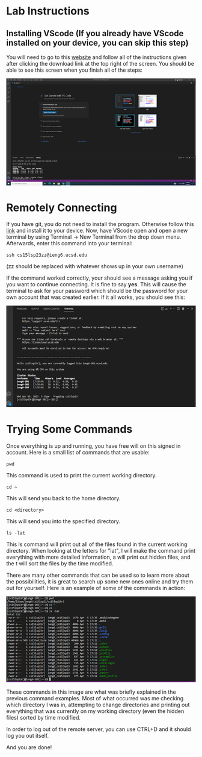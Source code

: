 # Lab Instructions
## Installing VScode (If you already have VScode installed on your device, you can skip this step)

You will need to go to this [website](https://code.visualstudio.com/) and follow all of the instructions 
given after clicking the download link at the top right of the screen. 
You should be able to see this screen when you finish all of the steps:

![Image](unnamed.png)
# Remotely Connecting

If you have git, you do not need to install the program. Otherwise follow this [link](https://gitforwindows.org/) and
install it to your device.
Now, have VScode open and open a new terminal by using Terminal &rarr; New Terminal from the drop down menu.
Afterwards, enter this command into your terminal: 

    ssh cs15lsp23zz@ieng6.ucsd.edu 

(zz should be replaced with whatever shows up in your own username)

If the command worked correctly, your should see a message asking you if you want to continue connecting. It is fine to say **yes**.
This will cause the terminal to ask for your password which should be the password for your own account that was created earlier. 
If it all works, you should see this:

![Image](unnamed(1).png)

# Trying Some Commands

Once everything is up and running, you have free will on this signed in account. Here is a small list of commands that are usable:

    pwd

This command is used to print the current working directory.

    cd ~

This will send you back to the home directory.

    cd <directory>

This will send you into the specified directory.

    ls -lat

This ls command will print out all of the files found in the current working directory. When looking at the letters for "lat", l will make the command
print everything with more detailed information, a will print out hidden files, and the t will sort the files by the time modified.

There are many other commands that can be used so to learn more about the possibilities, it is great to search up some new ones online and
try them out for yourself. Here is an example of some of the commands in action:

![Image](unnamed(2).png)

These commands in this image are what was briefly explained in the previous command examples. Most of what occurred was me checking which directory I was
in, attempting to change directories and printing out everything that was currently on my working directory (even the hidden files) sorted by time modified.

In order to log out of the remote server, you can use CTRL+D and it should log you out itself.

And you are done!
